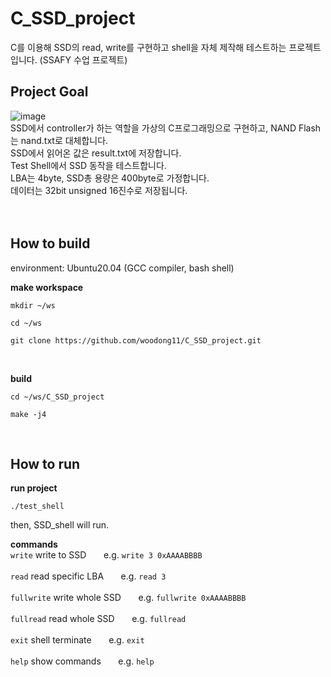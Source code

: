 # C_SSD_project
C를 이용해 SSD의 read, write를 구현하고 shell을 자체 제작해 테스트하는 프로젝트입니다. (SSAFY 수업 프로젝트)


## Project Goal
![image](https://github.com/woodong11/C_SSD_project/assets/91379630/5f32b038-75bb-46ca-8532-ef2a5cb6e21c)
<br>SSD에서 controller가 하는 역할을 가상의 C프로그래밍으로 구현하고, NAND Flash는 nand.txt로 대체합니다. <br>
SSD에서 읽어온 값은 result.txt에 저장합니다. <br>
Test Shell에서 SSD 동작을 테스트합니다. <br>
LBA는 4byte, SSD총 용량은 400byte로 가정합니다. <br>
데이터는 32bit unsigned 16진수로 저장됩니다. <br>
<br>
<br>

## How to build
environment: Ubuntu20.04 (GCC compiler, bash shell)

<b> make workspace </b>
```
mkdir ~/ws
```
```
cd ~/ws
```
```
git clone https://github.com/woodong11/C_SSD_project.git
```
<br>

<b> build</b>
```
cd ~/ws/C_SSD_project
```
```
make -j4
```
<br>

## How to run

<b> run project </b>
```
./test_shell
```
then, SSD_shell will run. 

<b> commands </b><br>
`write` write to SSD       &nbsp; &nbsp; &nbsp;     e.g. `write 3 0xAAAABBBB` <br><br>
`read` read specific LBA  &nbsp; &nbsp; &nbsp;     e.g. `read 3` <br><br>
`fullwrite` write whole SSD  &nbsp; &nbsp; &nbsp;     e.g. `fullwrite 0xAAAABBBB` <br><br>
`fullread` read whole SSD   &nbsp; &nbsp; &nbsp;     e.g. `fullread` <br><br>
`exit` shell terminate  &nbsp; &nbsp; &nbsp;      e.g. `exit` <br><br>
`help` show commands  &nbsp; &nbsp; &nbsp;      e.g. `help` <br><br>




















